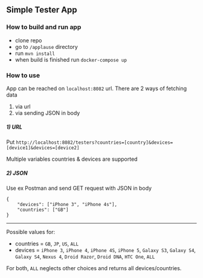 ## Simple Tester App
### How to build and run app
* clone repo
* go to `/applause` directory
* run `mvn install`
* when build is finished run `docker-compose up`

### How to use
App can be reached on `localhost:8082` url.
There are 2 ways of fetching data
1) via url
2) via sending JSON in body
 
##### 1) URL
Put `http://localhost:8082/testers?countries=[country]&devices=[device1]&devices=[device2]`

Multiple variables countries & devices are supported

##### 2) JSON
Use ex Postman and send GET request with JSON in body

```
{
    "devices": ["iPhone 3", "iPhone 4s"],
    "countries": ["GB"]
}
``` 
----
Possible values for:
* countries = `GB`, `JP`, `US`, `ALL`
* devices = `iPhone 3`, `iPhone 4`, `iPhone 4S`, `iPhone 5`, `Galaxy S3`, `Galaxy S4`, `Galaxy S4`, `Nexus 4`, `Droid Razor`, `Droid DNA`, `HTC One`, `ALL`

For both, `ALL` neglects other choices and returns all devices/countries.